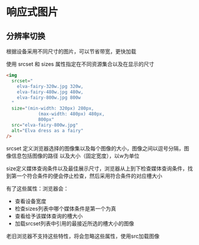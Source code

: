 # 响应式图片

## 分辨率切换

根据设备采用不同尺寸的图片，可以节省带宽，更快加载

使用 srcset 和 sizes 属性指定在不同资源集合以及在显示的尺寸

```html
<img
  srcset="
    elva-fairy-320w.jpg 320w,
    elva-fairy-480w.jpg 480w,
    elva-fairy-800w.jpg 800w
  "
  size="(min-width: 320px) 280px,
            (max-width: 480px) 480px,
            800px"
  src="elva-fairy-800w.jpg"
  alt="Elva dress as a fairy"
/>
```

srcset 定义浏览器选择的图像集以及每个图像的大小，图像之间以逗号分隔，图像信息包括图像的路径 以及大小（固定宽度），以w为单位

size定义媒体查询条件以及最佳展示尺寸，浏览器从上到下检查媒体查询条件，找到第一个符合条件的便会停止检查，然后采用符合条件的对应槽大小

有了这些属性：浏览器会：
- 查看设备宽度
- 检查sizes列表中哪个媒体条件是第一个为真
- 查看给予该媒体查询的槽大小
- 加载srcset列表中引用的最接近所选的槽大小的图像

老旧浏览器不支持这些特性，将会忽略这些属性，使用src加载图像

##
